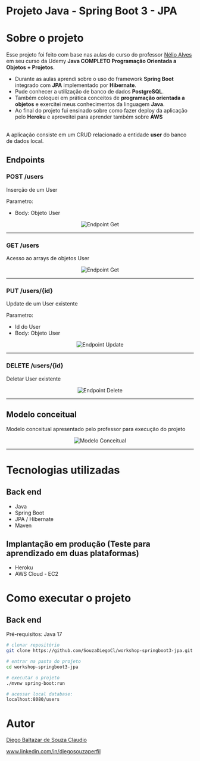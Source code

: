 # Projeto Java - Spring Boot 3 - JPA

# Sobre o projeto

Esse projeto foi feito com base nas aulas do curso do professor [Nélio Alves](https://github.com/acenelio "Perfil do Nélio Alves no github") em seu curso da Udemy <b>Java COMPLETO Programação Orientada a Objetos + Projetos</b>.</br>


- Durante as aulas aprendi sobre o uso do framework <b>Spring Boot</b> integrado com <b>JPA</b> implementado por <b>Hibernate</b>. 
- Pude conhecer a utilização de banco de dados <b>PostgreSQL</b>. 
- Também coloquei em prática conceitos de <b>programação orientada a objetos</b> e exercitei meus conhecimentos da linguagem <b>Java</b>.
- Ao final do projeto fui ensinado sobre como fazer deploy da aplicação pelo <b>Heroku</b> e aproveitei para aprender também sobre <b>AWS</b> 
</br>
A aplicação consiste em um CRUD relacionado a entidade <b>user</b> do banco de dados local.

## Endpoints

### POST  /users
Inserção de um User

Parametro:
- Body: Objeto User 


<div align="center">
 
![Endpoint Get](https://github.com/SouzaDiegoCl/workshop-springboot3-jpa/blob/main/assets/endpoint_users_post.png) 

</div>

<hr>

### GET  /users

Acesso ao arrays de objetos User
<div align="center">
 
![Endpoint Get](https://github.com/SouzaDiegoCl/workshop-springboot3-jpa/blob/main/assets/endpoint_users_get.png) 

</div>

<hr>

### PUT  /users/{id}
Update de um User existente


Parametro:
- Id do User
- Body: Objeto User

<div align="center">
 
![Endpoint Update](https://github.com/SouzaDiegoCl/workshop-springboot3-jpa/blob/main/assets/endpoint_users_update.png) 

</div>

<hr>

### DELETE  /users/{id}
Deletar User existente
<div align="center">
 
![Endpoint Delete](https://github.com/SouzaDiegoCl/workshop-springboot3-jpa/blob/main/assets/endpoint_users_delete.png) 

</div>

<hr>

## Modelo conceitual
Modelo conceitual apresentado pelo professor para execução do projeto
<div align="center">
 
![Modelo Conceitual](https://github.com/SouzaDiegoCl/workshop-springboot3-jpa/blob/main/assets/modelo_conceitual.png) 

</div>

<hr>

# Tecnologias utilizadas
## Back end
- Java
- Spring Boot 
- JPA / Hibernate
- Maven

## Implantação em produção (Teste para aprendizado em duas plataformas)
- Heroku
- AWS Cloud - EC2


# Como executar o projeto

## Back end
Pré-requisitos: Java 17

```bash
# clonar repositório
git clone https://github.com/SouzaDiegoCl/workshop-springboot3-jpa.git

# entrar na pasta do projeto
cd workshop-springboot3-jpa

# executar o projeto
./mvnw spring-boot:run

# acessar local database:
localhost:8080/users
```

# Autor
 [Diego Baltazar de Souza Claudio](https://github.com/SouzaDiegoCl)

www.linkedin.com/in/diegosouzaperfil
